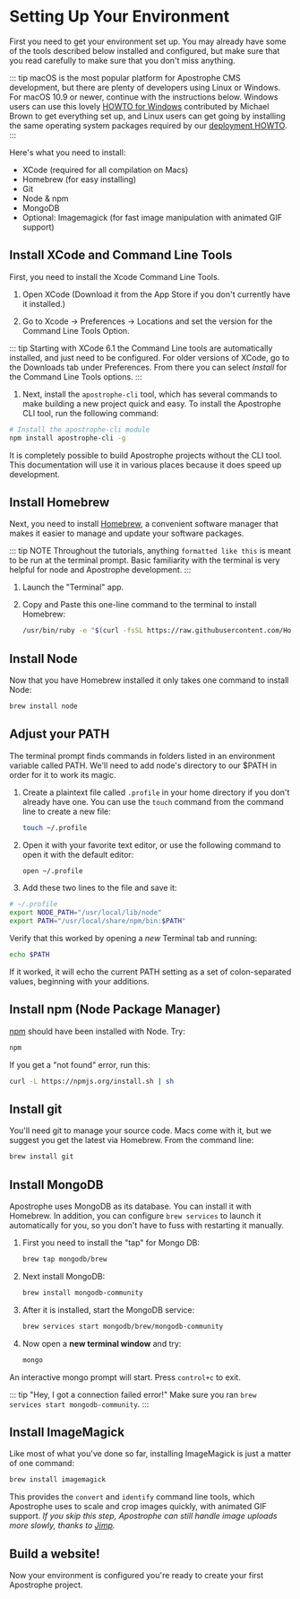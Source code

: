 # Setting Up Your Environment

First you need to get your environment set up. You may already have some of the tools described below installed and configured, but make sure that you read carefully to make sure that you don't miss anything.

::: tip
macOS is the most popular platform for Apostrophe CMS development, but there are plenty of developers using Linux or Windows.  For macOS 10.9 or newer, continue with the instructions below. Windows users can use this lovely [HOWTO for Windows](/howtos/windows.md) contributed by Michael Brown to get everything set up, and Linux users can get going by installing the same operating system packages required by our [deployment HOWTO](/devops/deployment/README.md).
:::

Here's what you need to install:

* XCode (required for all compilation on Macs)
* Homebrew (for easy installing)
* Git
* Node & npm
* MongoDB
* Optional: Imagemagick (for fast image manipulation with animated GIF support)

## Install XCode and Command Line Tools

First, you need to install the Xcode Command Line Tools.

1. Open XCode (Download it from the App Store if you don't currently have it installed.)

2. Go to Xcode &rarr; Preferences &rarr; Locations and set the version for the Command Line Tools Option.

::: tip
Starting with XCode 6.1 the Command Line tools are automatically installed, and just need to be configured. For older versions of XCode, go to the Downloads tab under Preferences. From there you can select _Install_ for the Command Line Tools options.
:::

1. Next, install the `apostrophe-cli` tool, which has several commands to make
building a new project quick and easy. To install the Apostrophe CLI tool, run
the following command:

```bash
# Install the apostrophe-cli module
npm install apostrophe-cli -g
```

It is completely possible to build Apostrophe projects without the CLI tool.
This documentation will use it in various places because it does speed up
development.

## Install Homebrew

Next, you need to install [Homebrew](https://brew.sh/), a convenient software manager that makes it easier to manage and update your software packages.

::: tip NOTE
Throughout the tutorials, anything `formatted like this` is meant to be run at the terminal prompt. Basic familiarity with the terminal is very helpful for node and Apostrophe development.
:::


1. Launch the "Terminal" app.

2. Copy and Paste this one-line command to the terminal to install Homebrew:

    ```bash
    /usr/bin/ruby -e "$(curl -fsSL https://raw.githubusercontent.com/Homebrew/install/master/install)"
    ```

## Install Node

Now that you have Homebrew installed it only takes one command to install Node:

```bash
brew install node
```

## Adjust your PATH

The terminal prompt finds commands in folders listed in an environment variable called PATH. We'll need to add node's directory to our $PATH in order for it to work its magic.

1. Create a plaintext file called `.profile` in your home directory if you don't already have one. You can use the `touch` command from the command line to create a new file:

    ```bash
    touch ~/.profile
    ```
2. Open it with your favorite text editor, or use the following command to open it with the default editor:

    ```bash
    open ~/.profile
    ```

3. Add these two lines to the file and save it:

```bash
# ~/.profile
export NODE_PATH="/usr/local/lib/node"
export PATH="/usr/local/share/npm/bin:$PATH"
```

Verify that this worked by opening a _new_ Terminal tab and running:

```bash
echo $PATH
```

If it worked, it will echo the current PATH setting as a set of colon-separated values, beginning with your additions.

## Install npm (Node Package Manager)

[npm](https://www.npmjs.com/) should have been installed with Node. Try:

```bash
npm
```

If you get a "not found" error, run this:

```bash
curl -L https://npmjs.org/install.sh | sh
```

## Install git

You'll need git to manage your source code. Macs come with it, but we suggest you get the latest via Homebrew. From the command line:

```bash
brew install git
```

## Install MongoDB

Apostrophe uses MongoDB as its database. You can install it with Homebrew. In addition, you can configure `brew services` to launch it automatically for you, so you don't have to fuss with restarting it manually.

1. First you need to install the "tap" for Mongo DB:

    ```bash
    brew tap mongodb/brew
    ```

2. Next install MongoDB:

    ```bash
    brew install mongodb-community
    ```

3. After it is installed, start the MongoDB service:

    ```bash
    brew services start mongodb/brew/mongodb-community
    ```

4. Now open a **new terminal window** and try:

    ```bash
    mongo
    ```

An interactive mongo prompt will start. Press `control+c` to exit.

::: tip
"Hey, I got a connection failed error!" Make sure you ran `brew services start mongodb-community`.
:::

## Install ImageMagick

Like most of what you've done so far, installing ImageMagick is just a matter of one command:

```bash
brew install imagemagick
```

This provides the `convert` and `identify` command line tools, which Apostrophe uses to scale and crop images quickly, with animated GIF support. _If you skip this step, Apostrophe can still handle image uploads more slowly, thanks to [Jimp](https://npmjs.org/package/jimp)._

## Build a website!

Now your environment is configured you're ready to create your first Apostrophe project.

